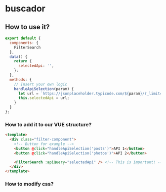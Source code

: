 # buscador

## How to use it?
```js
export default {
  components: {
    FilterSearch
  },
  data() {
    return {
      selectedApi: '',
    };
  },
  methods: {
    // Insert your own logic
    handleApiSelection(param) {
      let url = `https://jsonplaceholder.typicode.com/${param}/?_limit=12`; // api for example
      this.selectedApi = url;
    }
  }
};
```

### How to add it to our VUE structure?
```html
<template>
  <div class="filter-component">
    <!-- Button for example -->
    <button @click="handleApiSelection('posts')">API 1</button>
    <button @click="handleApiSelection('photos')">API 2</button>

    <FilterSearch :apiQuery="selectedApi" /> <!-- This is important! -->
  </div>
</template>
```

### How to modify css?
```css

```